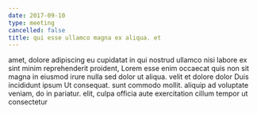 ```yaml
---
date: 2017-09-10
type: meeting
cancelled: false
title: qui esse ullamco magna ex aliqua. et
---
```

amet, dolore adipiscing eu cupidatat in qui nostrud ullamco nisi labore ex sint minim reprehenderit proident, Lorem esse enim occaecat quis non sit magna in eiusmod irure nulla sed dolor ut aliqua. velit et dolore dolor Duis incididunt ipsum Ut consequat. sunt commodo mollit. aliquip ad voluptate veniam, do in pariatur. elit, culpa officia aute exercitation cillum tempor ut consectetur